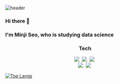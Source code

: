 ![header](https://capsule-render.vercel.app/api?type=soft&color=auto&height=150&section=header&text=Min-ji%20Seo&fontSize=70&animation=twinkling)


### Hi there 👋

### I'm Minji Seo, who is studying data science

<h3 align="center">Tech</h3>

<p align="center"> </p>


<p align="center">
  <img src="https://img.shields.io/badge/Python-3766AB?style=flat-square&logo=Python&logoColor=white"/></a>&nbsp 
  <img src="https://img.shields.io/badge/RStudio-75AADB?style=flat-square&logo=RStudio&logoColor=white"/></a>&nbsp 
  <img src="https://img.shields.io/badge/pandas-150458?style=flat-square&logo=pandas&logoColor=white"/></a>&nbsp 
  <br> 
  <img src="https://img.shields.io/badge/Mysql-4479A1?style=flat-square&logo=MySql&logoColor=white"/></a>&nbsp 
  <img src="https://img.shields.io/badge/aws-333664?style=flat-square&logo=amazon-aws&logoColor=white"/></a>&nbsp  
</p>



[![Top Langs](https://github-readme-stats.vercel.app/api/top-langs/?username=jaaaamj0711&layout=compact)](https://github.com/anuraghazra/github-readme-stats)

